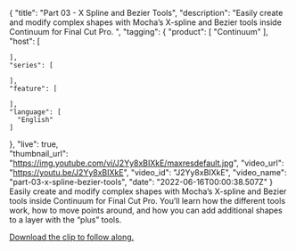 {
  "title": "Part 03 - X Spline and Bezier Tools",
  "description": "Easily create and modify complex shapes with Mocha’s X-spline and Bezier tools inside Continuum for Final Cut Pro. ",
  "tagging": {
    "product": [
      "Continuum"
    ],
    "host": [

    ],
    "series": [

    ],
    "feature": [

    ],
    "language": [
      "English"
    ]
  },
  "live": true,  
  "thumbnail_url": "https://img.youtube.com/vi/J2Yy8xBIXkE/maxresdefault.jpg",
  "video_url": "https://youtu.be/J2Yy8xBIXkE",
  "video_id": "J2Yy8xBIXkE",
  "video_name": "part-03-x-spline-bezier-tools",
  "date": "2022-06-16T00:00:38.507Z"
}
Easily create and modify complex shapes with Mocha’s X-spline and Bezier tools inside Continuum for Final Cut Pro. You’ll learn how the different tools work, how to move points around, and how you can add additional shapes to a layer with the “plus” tools.

<a href="https://www.pexels.com/video/a-sailing-fishing-boat-2257010/" target="_blank">Download the clip to follow along.</a>